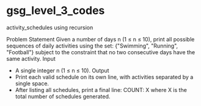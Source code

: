 # gsg_level_3_codes
activity_schedules using recursion

Problem Statement
  Given a number of days n (1 ≤ n ≤ 10), print all possible sequences of daily activities using the set:
  {"Swimming", "Running", "Football"}
  subject to the constraint that no two consecutive days have the same activity.
Input
  - A single integer n (1 ≤ n ≤ 10).
Output
  - Print each valid schedule on its own line, with activities separated by a single space.
  - After listing all schedules, print a final line: COUNT: X where X is the total number of schedules
  generated.
